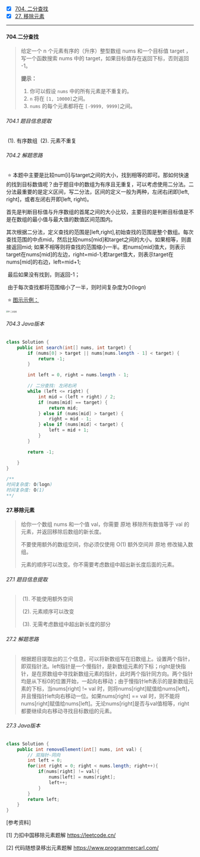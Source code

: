 - [x] [704. 二分查找](https://leetcode.cn/problems/binary-search/)
- [x] [27. 移除元素](https://leetcode.cn/problems/remove-element/)

------

#### **704.二分查找**

> 给定一个 n 个元素有序的（升序）整型数组 nums 和一个目标值 target  ，写一个函数搜索 nums 中的 target，如果目标值存在返回下标，否则返回 -1。
>
> **提示：**
>
> 1. 你可以假设 `nums` 中的所有元素是不重复的。
> 2. `n` 将在 `[1, 10000]`之间。
> 3. `nums` 的每个元素都将在 `[-9999, 9999]`之间。

###### 704.1 题目信息提取

​	(1). 有序数组
​	(2). 元素不重复

###### 704.2 解题思路

​	⭐️ 本题中主要是比较num[i]与target之间的大小，找到相等的即可。那如何快速的找到目标数值呢？由于题目中的数组为有序且无重复，可以考虑使用二分法。二分法最重要的是定义区间，写二分法，区间的定义一般为两种，左闭右闭即[left, right]，或者左闭右开即[left, right)。

​	首先是判断目标值与升序数组的首尾之间的大小比较，主要目的是判断目标值是不是在数组的最小值与最大值的数值区间范围内。

​	其次根据二分法，定义查找的范围是[left,right],初始查找的范围是整个数组。每次查找范围的中点mid，然后比较nums[mid]和target之间的大小。如果相等，则直接返回mid; 如果不相等则将查找的范围缩小一半。若nums[mid]值大，则表示target在nums[mid]的左边，right=mid-1;若target值大，则表示target在nums[mid]的右边，left=mid+1;

​	最后如果没有找到，则返回-1；

​	由于每次查找都将范围缩小了一半，则时间复杂度为O(log*n*)

​	⭐️ <u>图示示例：</u>

<img src="/Users/lemon.w/docs/Lemmer Wiki Doc/数据结构与算法/images/01-二分查找.png" alt="01-二分查找" style="zoom:30%;" />

###### 704.3 Java版本

```java
class Solution {
    public int search(int[] nums, int target) {
        if (nums[0] > target || nums[nums.length - 1] < target) {
            return -1;
        }

        int left = 0, right = nums.length - 1;

      	// 二分查找: 左闭右闭
        while (left <= right) {
            int mid = (left + right) / 2;
            if (nums[mid] == target) {
                return mid;
            } else if (nums[mid] > target) {
                right = mid - 1;
            } else if (nums[mid] < target) {
                left = mid + 1;
            }
        }

        return -1;

    }
}

/**
时间复杂度: O(logn)
时间复杂度: O(1)
**/
```



#### **27.移除元素**

> 给你一个数组 nums 和一个值 val，你需要 原地 移除所有数值等于 val 的元素，并返回移除后数组的新长度。
>
> 不要使用额外的数组空间，你必须仅使用 O(1) 额外空间并 原地 修改输入数组。
>
> 元素的顺序可以改变。你不需要考虑数组中超出新长度后面的元素。

###### 27.1 题目信息提取

> ​	(1). 不能使用额外空间
>
> ​	(2). 元素顺序可以改变
>
> ​	(3). 无需考虑数组中超出新长度的部分

###### 27.2 解题思路

> 根据题目提取出的三个信息，可以将新数组写在旧数组上。设置两个指针，即双指针法。left指针是一个慢指针，是新数组元素的下标；right是快指针，是在原数组中寻找新数组元素的指针，此时两个指针同方向。两个指针均是从下标0的位置开始，一起向右移动；由于慢指针left表示的是新数组元素的下标，当nums[right] != val 时，则将nums[right]赋值给nums[left]，并且慢指针left向右移动一位。如果nums[right] == val 时，则不能将nums[right]赋值给nums[left]。无论nums[right]是否与val值相等，right都要继续向右移动寻找目标数组的元素。	

###### 27.3 Java版本

```java
class Solution {
    public int removeElement(int[] nums, int val) {
      	// 双指针-同向
        int left = 0;
        for(int right = 0; right < nums.length; right++){
            if(nums[right] != val){
                nums[left] = nums[right];
                left++;
            }
        }
        return left;
    }
}
```



[参考资料]

[1] 力扣中国移除元素题解 https://leetcode.cn/

[2] 代码随想录移出元素题解 https://www.programmercarl.com/







